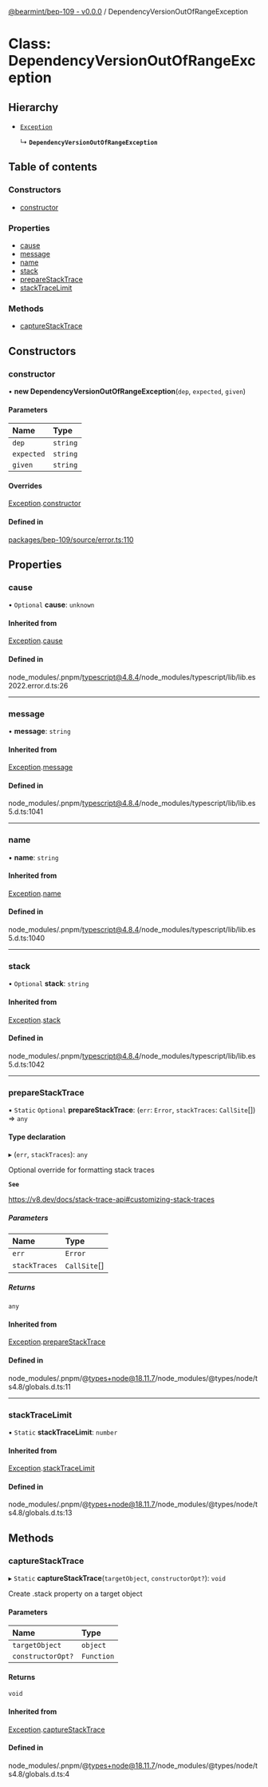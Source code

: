 [@bearmint/bep-109 - v0.0.0](../README.md) / DependencyVersionOutOfRangeException

# Class: DependencyVersionOutOfRangeException

## Hierarchy

- [`Exception`](Exception.md)

  ↳ **`DependencyVersionOutOfRangeException`**

## Table of contents

### Constructors

- [constructor](DependencyVersionOutOfRangeException.md#constructor)

### Properties

- [cause](DependencyVersionOutOfRangeException.md#cause)
- [message](DependencyVersionOutOfRangeException.md#message)
- [name](DependencyVersionOutOfRangeException.md#name)
- [stack](DependencyVersionOutOfRangeException.md#stack)
- [prepareStackTrace](DependencyVersionOutOfRangeException.md#preparestacktrace)
- [stackTraceLimit](DependencyVersionOutOfRangeException.md#stacktracelimit)

### Methods

- [captureStackTrace](DependencyVersionOutOfRangeException.md#capturestacktrace)

## Constructors

### constructor

• **new DependencyVersionOutOfRangeException**(`dep`, `expected`, `given`)

#### Parameters

| Name | Type |
| :------ | :------ |
| `dep` | `string` |
| `expected` | `string` |
| `given` | `string` |

#### Overrides

[Exception](Exception.md).[constructor](Exception.md#constructor)

#### Defined in

[packages/bep-109/source/error.ts:110](https://github.com/bearmint/bearmint/blob/main/packages/bep-109/source/error.ts#L110)

## Properties

### cause

• `Optional` **cause**: `unknown`

#### Inherited from

[Exception](Exception.md).[cause](Exception.md#cause)

#### Defined in

node_modules/.pnpm/typescript@4.8.4/node_modules/typescript/lib/lib.es2022.error.d.ts:26

___

### message

• **message**: `string`

#### Inherited from

[Exception](Exception.md).[message](Exception.md#message)

#### Defined in

node_modules/.pnpm/typescript@4.8.4/node_modules/typescript/lib/lib.es5.d.ts:1041

___

### name

• **name**: `string`

#### Inherited from

[Exception](Exception.md).[name](Exception.md#name)

#### Defined in

node_modules/.pnpm/typescript@4.8.4/node_modules/typescript/lib/lib.es5.d.ts:1040

___

### stack

• `Optional` **stack**: `string`

#### Inherited from

[Exception](Exception.md).[stack](Exception.md#stack)

#### Defined in

node_modules/.pnpm/typescript@4.8.4/node_modules/typescript/lib/lib.es5.d.ts:1042

___

### prepareStackTrace

▪ `Static` `Optional` **prepareStackTrace**: (`err`: `Error`, `stackTraces`: `CallSite`[]) => `any`

#### Type declaration

▸ (`err`, `stackTraces`): `any`

Optional override for formatting stack traces

**`See`**

https://v8.dev/docs/stack-trace-api#customizing-stack-traces

##### Parameters

| Name | Type |
| :------ | :------ |
| `err` | `Error` |
| `stackTraces` | `CallSite`[] |

##### Returns

`any`

#### Inherited from

[Exception](Exception.md).[prepareStackTrace](Exception.md#preparestacktrace)

#### Defined in

node_modules/.pnpm/@types+node@18.11.7/node_modules/@types/node/ts4.8/globals.d.ts:11

___

### stackTraceLimit

▪ `Static` **stackTraceLimit**: `number`

#### Inherited from

[Exception](Exception.md).[stackTraceLimit](Exception.md#stacktracelimit)

#### Defined in

node_modules/.pnpm/@types+node@18.11.7/node_modules/@types/node/ts4.8/globals.d.ts:13

## Methods

### captureStackTrace

▸ `Static` **captureStackTrace**(`targetObject`, `constructorOpt?`): `void`

Create .stack property on a target object

#### Parameters

| Name | Type |
| :------ | :------ |
| `targetObject` | `object` |
| `constructorOpt?` | `Function` |

#### Returns

`void`

#### Inherited from

[Exception](Exception.md).[captureStackTrace](Exception.md#capturestacktrace)

#### Defined in

node_modules/.pnpm/@types+node@18.11.7/node_modules/@types/node/ts4.8/globals.d.ts:4
